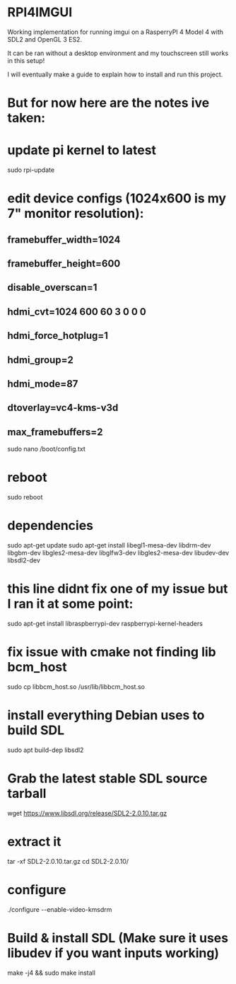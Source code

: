 # RPI4IMGUI
Working implementation for running imgui on a RasperryPI 4 Model 4 with SDL2 and OpenGL 3 ES2.

It can be ran without a desktop environment and my touchscreen still works in this setup!

I will eventually make a guide to explain how to install and run this project.

# But for now here are the notes ive taken:

# update pi kernel to latest
sudo rpi-update
# edit device configs (1024x600 is my 7" monitor resolution):
## framebuffer_width=1024
## framebuffer_height=600
## disable_overscan=1
## hdmi_cvt=1024 600 60 3 0 0 0
## hdmi_force_hotplug=1
## hdmi_group=2
## hdmi_mode=87
## dtoverlay=vc4-kms-v3d
## max_framebuffers=2
sudo nano /boot/config.txt

# reboot
sudo reboot

# dependencies
sudo apt-get update
sudo apt-get install libegl1-mesa-dev libdrm-dev libgbm-dev libgles2-mesa-dev libglfw3-dev libgles2-mesa-dev libudev-dev libsdl2-dev
# this line didnt fix one of my issue but I ran it at some point: 
sudo apt-get install libraspberrypi-dev raspberrypi-kernel-headers
# fix issue with cmake not finding lib bcm_host
sudo cp libbcm_host.so /usr/lib/libbcm_host.so

# install everything Debian uses to build SDL
sudo apt build-dep libsdl2
# Grab the latest stable SDL source tarball 
wget https://www.libsdl.org/release/SDL2-2.0.10.tar.gz
# extract it
tar -xf SDL2-2.0.10.tar.gz
cd SDL2-2.0.10/
# configure
./configure --enable-video-kmsdrm
# Build & install SDL (Make sure it uses libudev if you want inputs working)
make -j4 && sudo make install

